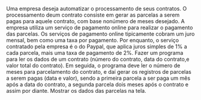 Uma empresa deseja automatizar o processamento de seus contratos. O processamento deum contrato consiste em gerar as 
parcelas a serem pagas para aquele contrato, com base nonúmero de meses desejado. A empresa utiliza um serviço de 
pagamento online para realizar o pagamento das parcelas. Os serviços de pagamento online tipicamente cobram um juro 
mensal, bem como uma taxa por pagamento. Por enquanto, o serviço contratado pela empresa é o do Paypal, que 
aplica juros simples de 1% a cada parcela, mais uma taxa de pagamento de 2%.
Fazer um programa para ler os dados de um contrato (número do contrato, data do contrato,e valor total do contrato). 
Em seguida, o programa deve ler o número de meses para parcelamento do contrato, e daí gerar os registros de 
parcelas a serem pagas (data e valor), sendo a primeira parcela a ser paga um mês após a data do contrato, a segunda 
parcela dois meses após o contrato e assim por diante. Mostrar os dados das parcelas na tela.